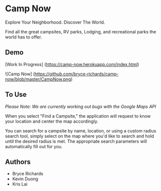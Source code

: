 # Camp Now

Explore Your Neighborhood. Discover The World.

Find all the great campsites, RV parks, Lodging, and recreational parks the world has to offer.

## Demo

[Work In Progress] (https://camp-now.herokuapp.com/index.html)

![Camp Now] (https://github.com/bryce-richards/camp-now/blob/master/CampNow.png)

## To Use

*Please Note: We are currently working out bugs with the Google Maps API*

When you select "Find a Campsite," the application will request to know your location and center the map accordingly.

You can search for a campsite by name, location, or using a custom radius search tool, simply select on the map where you'd like to search and hold until the desired radius is met. The appropriate search parameters will automatically fill out for you.

## Authors

* Bryce Richards
* Kevin Duong
* Kris Lai
